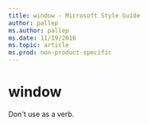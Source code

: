 ```yaml
---
title: window - Microsoft Style Guide
author: pallep
ms.author: pallep
ms.date: 11/19/2016
ms.topic: article
ms.prod: non-product-specific
---
```


# window

Don't use as a verb.
